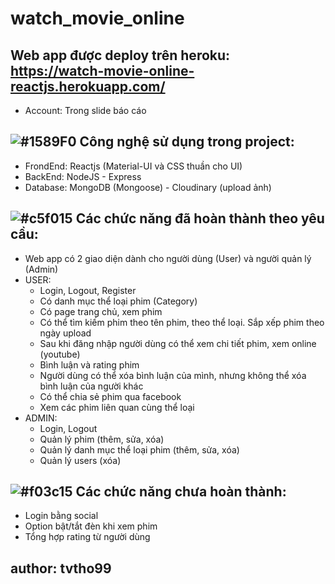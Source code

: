 # watch_movie_online

## Web app được deploy trên heroku: https://watch-movie-online-reactjs.herokuapp.com/
- Account: Trong slide báo cáo


## ![#1589F0](https://via.placeholder.com/15/1589F0/000000?text=+)  Công nghệ sử dụng trong project:
- FrondEnd: Reactjs (Material-UI và CSS thuần cho UI)
- BackEnd: NodeJS - Express
- Database: MongoDB (Mongoose) - Cloudinary (upload ảnh)

## ![#c5f015](https://via.placeholder.com/15/c5f015/000000?text=+)  Các chức năng đã hoàn thành theo yêu cầu:
- Web app có 2 giao diện dành cho người dùng (User) và người quản lý (Admin)
- USER: 
  - Login, Logout, Register
  - Có danh mục thể loại phim (Category)
  - Có page trang chủ, xem phim
  - Có thể tìm kiếm phim theo tên phim, theo thể loại. Sắp xếp phim theo ngày upload
  - Sau khi đăng nhập người dùng có thể xem chi tiết phim, xem online (youtube)
  - Bình luận và rating phim 
  - Người dùng có thể xóa bình luận của mình, nhưng không thể xóa bình luận của người khác
  - Có thể chia sẻ phim qua facebook
  - Xem các phim liên quan cùng thể loại
- ADMIN:
  - Login, Logout
  - Quản lý phim (thêm, sửa, xóa)
  - Quản lý danh mục thể loại phim (thêm, sửa, xóa)
  - Quản lý users (xóa)
 
## ![#f03c15](https://via.placeholder.com/15/f03c15/000000?text=+)  Các chức năng chưa hoàn thành: 
- Login bằng social 
- Option bật/tắt đèn khi xem phim
- Tổng hợp rating từ người dùng

## author: tvtho99
